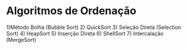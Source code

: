 # Algoritmos de Ordenação
1)Método Bolha (Bubble Sort)
2) QuickSort
3) Seleção Direta (Selection Sort)
4) HeapSort
5) Inserção Direta
6) ShellSort
7) Intercalação (MergeSort)
